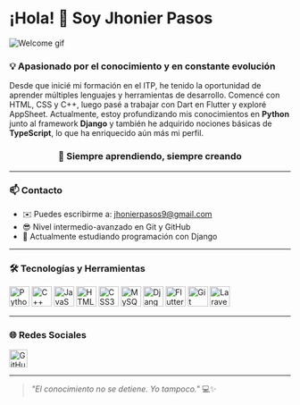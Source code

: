 # ¡Hola! 👋 Soy Jhonier Pasos

![Welcome gif](https://user-images.githubusercontent.com/18350557/176309783-0785949b-9127-417c-8b55-ab5a4333674e.gif)

### 💡 Apasionado por el conocimiento y en constante evolución

Desde que inicié mi formación en el ITP, he tenido la oportunidad de aprender múltiples lenguajes y herramientas de desarrollo. Comencé con HTML, CSS y C++, luego pasé a trabajar con Dart en Flutter y exploré AppSheet. Actualmente, estoy profundizando mis conocimientos en **Python** junto al framework **Django** y también he adquirido nociones básicas de **TypeScript**, lo que ha enriquecido aún más mi perfil.

<h3 align="center">🚀 Siempre aprendiendo, siempre creando</h3>

---

### 📫 Contacto

- ✉️ Puedes escribirme a: [jhonierpasos9@gmail.com](mailto:jhonierpasos9@gmail.com)
- 😎 Nivel intermedio-avanzado en Git y GitHub
- 🧠 Actualmente estudiando programación con Django

---

### 🛠️ Tecnologías y Herramientas

<p align="left">
  <a href="https://www.python.org/" target="_blank"><img src="https://raw.githubusercontent.com/danielcranney/readme-generator/main/public/icons/skills/python-colored.svg" width="36" height="36" alt="Python" /></a>
  <a href="https://docs.microsoft.com/en-us/cpp/" target="_blank"><img src="https://raw.githubusercontent.com/danielcranney/readme-generator/main/public/icons/skills/cplusplus-colored.svg" width="36" height="36" alt="C++" /></a>
  <a href="https://developer.mozilla.org/en-US/docs/Web/JavaScript" target="_blank"><img src="https://raw.githubusercontent.com/danielcranney/readme-generator/main/public/icons/skills/javascript-colored.svg" width="36" height="36" alt="JavaScript" /></a>
  <a href="https://developer.mozilla.org/en-US/docs/Glossary/HTML5" target="_blank"><img src="https://raw.githubusercontent.com/danielcranney/readme-generator/main/public/icons/skills/html5-colored.svg" width="36" height="36" alt="HTML5" /></a>
  <a href="https://www.w3.org/TR/CSS/#css" target="_blank"><img src="https://raw.githubusercontent.com/danielcranney/readme-generator/main/public/icons/skills/css3-colored.svg" width="36" height="36" alt="CSS3" /></a>
  <a href="https://www.mysql.com/" target="_blank"><img src="https://raw.githubusercontent.com/danielcranney/readme-generator/main/public/icons/skills/mysql-colored.svg" width="36" height="36" alt="MySQL" /></a>
  <a href="https://www.djangoproject.com/" target="_blank"><img src="https://cdn.worldvectorlogo.com/logos/django.svg" alt="Django" width="36" height="36"/></a>
  <a href="https://flutter.dev/" target="_blank"><img src="https://raw.githubusercontent.com/danielcranney/readme-generator/main/public/icons/skills/flutter-colored.svg" width="36" height="36" alt="Flutter" /></a>
  <a href="https://git-scm.com/" target="_blank"><img src="https://www.vectorlogo.zone/logos/git-scm/git-scm-icon.svg" width="36" height="36" alt="Git" /></a>
  <a href="https://laravel.com/" target="_blank"><img src="https://raw.githubusercontent.com/danielcranney/readme-generator/main/public/icons/skills/laravel-colored.svg" width="36" height="36" alt="Laravel" /></a>
</p>

---

### 🌐 Redes Sociales

<p align="left">
  <a href="https://github.com/jhonierp" target="_blank">
    <picture>
      <source media="(prefers-color-scheme: dark)" srcset="https://raw.githubusercontent.com/danielcranney/readme-generator/main/public/icons/socials/github-dark.svg" />
      <source media="(prefers-color-scheme: light)" srcset="https://raw.githubusercontent.com/danielcranney/readme-generator/main/public/icons/socials/github.svg" />
      <img src="https://raw.githubusercontent.com/danielcranney/readme-generator/main/public/icons/socials/github.svg" width="32" height="32" alt="GitHub" />
    </picture>
  </a>
</p>

---

> _"El conocimiento no se detiene. Yo tampoco."_ 💻✨

